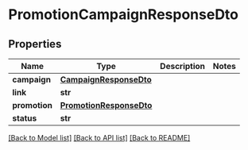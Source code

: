 # PromotionCampaignResponseDto

## Properties
Name | Type | Description | Notes
------------ | ------------- | ------------- | -------------
**campaign** | [**CampaignResponseDto**](CampaignResponseDto.md) |  | 
**link** | **str** |  | 
**promotion** | [**PromotionResponseDto**](PromotionResponseDto.md) |  | 
**status** | **str** |  | 

[[Back to Model list]](../README.md#documentation-for-models) [[Back to API list]](../README.md#documentation-for-api-endpoints) [[Back to README]](../README.md)


